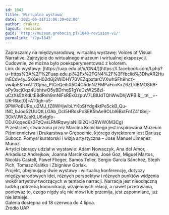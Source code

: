 ```yaml
---
id: 1843
title: 'Wirtualna wystawa'
date: '2021-06-21T13:06:30+02:00'
author: drukarz
layout: revision
guid: 'http://muzeum.grebocin.pl/1840-revision-v1/'
permalink: '/?p=1843'
---
```


<div class="" dir="auto"><div class="ecm0bbzt hv4rvrfc ihqw7lf3 dati1w0a" data-ad-comet-preview="message" data-ad-preview="message" id="jsc_c_2g0"><div class="j83agx80 cbu4d94t ew0dbk1b irj2b8pg"><div class="qzhwtbm6 knvmm38d"><div class="kvgmc6g5 cxmmr5t8 oygrvhab hcukyx3x c1et5uql ii04i59q"><div dir="auto">Zapraszamy na międzynarodową, wirtualną wystawę: Voices of Visual Narrative. Zajrzyjcie do wirtualnego muzeum i wirtualnej ekspozycji. Cudownie, że można było poeksperymentować z kolorem.</div><div dir="auto">Link do wystawy: [https://uap.edu.pl/x/GN4/](https://l.facebook.com/l.php?u=https%3A%2F%2Fuap.edu.pl%2Fx%2FGN4%2F%3Ffbclid%3DIwAR2HulhECdv4yJ5K6eH02dGj2WiDHY70VEZqpxtarCVXwhSFh9hcz-vw4pE&h=AT2Gjma_PtCeQeihX5O4C5dnNZFMPaFcoKxZ6ZLklBMOSR8-oPy9scjOqz4UbhtwO5yBDrhqS1gYuDzW2S8zl-uCzXs5XKdLtE8dRnh9mNlFsREkOzpuV7LBlUdTQhWwDhjWPBI&__tn__=-UK-R&c[0]=AT0gh-o5-9PWPoBURe_u2MJ_fZ8WHjwlbLYKbSfYdg4ktPe5ckB_Qu-INC_bJoq52UUQtLLGAb_DcI5HRdsPoSEK5hAe9OLbl6BxtFn1Z41t8elj-3OkVJW2JoKLU6vIgfo-DDJKqqed6s2FzQvsLRMRqwylaNIl6i2QH3RWW0M3Cg)</div></div><div class="kvgmc6g5 cxmmr5t8 oygrvhab hcukyx3x c1et5uql ii04i59q"><div dir="auto"></div></div><div class="o9v6fnle cxmmr5t8 oygrvhab hcukyx3x c1et5uql ii04i59q"><div dir="auto">Przestrzeń, stworzona przez Marcina Konickiego jest inspirowana Muzeum Piśmiennictwa i Drukarstwa w Grębocinie, którego dyrektorem jest Dariusz Subocz. Pomysł kuratorski i wizja artystyczna – Jose Manuel Jimenez Munoz.</div></div><div class="o9v6fnle cxmmr5t8 oygrvhab hcukyx3x c1et5uql ii04i59q"><div dir="auto">Artyści biorący udział w wystawie: Adam Nowaczyk, Ana del Amor, Arkadiusz Andrejkow, Joanna Marcinkowska, José Goz, Miguel Martos, Nicolás Castell, Paweł Flieger, Samos Teller, Sergio García Sánchez, Steph Pich, Tomasz Kalitko i Zbigniew Gorlak.</div></div><div dir="auto"></div><div class="o9v6fnle cxmmr5t8 oygrvhab hcukyx3x c1et5uql ii04i59q"><div dir="auto">Projekt, obejmujący dwie wystawy i wirtualną konferencję, dotyczy międzynarodowych idei, różnych perspektyw i różnych punktów widzenia wokół artystów tworzących w temacie narracji. Narracja jest nieodłączną ludzką potrzebą komunikacji, wzajemnych relacji, a nawet przetrwania, ponieważ to, czego nigdy się nie mówi lub przemija, jest zapomniane, już nie istnieje.</div></div><div class="o9v6fnle cxmmr5t8 oygrvhab hcukyx3x c1et5uql ii04i59q"><div dir="auto">Galeria dostępna od 18 czerwca do 4 lipca.</div></div><div dir="auto">Źródło UAP</div></div></div></div></div>